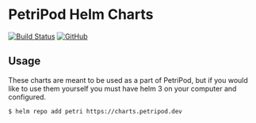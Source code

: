 [//]: # (The layout of this repo is inspired by codecentric's helm charts.)

# PetriPod Helm Charts
[![Build Status](https://cloud.drone.io/api/badges/PetriPod/Charts/status.svg)](https://cloud.drone.io/PetriPod/Charts)
[![GitHub](![GitHub](https://img.shields.io/github/license/PetriPod/Charts))](https://choosealicense.com/licenses/mit/)

## Usage

These charts are meant to be used as a part of PetriPod, but if you would like to use them yourself you must have helm 3 on your computer and configured.

```console
$ helm repo add petri https://charts.petripod.dev
```
